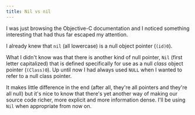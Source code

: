```yaml
---
title: Nil vs nil
---
```


I was just browsing the Objective-C documentation and I noticed something interesting that had thus far escaped my attention.

I already knew that `nil` (all lowercase) is a null object pointer (`(id)0`).

What I didn't know was that there is another kind of null pointer, `Nil` (first letter capitalized) that is defined specifically for use as a null *class* object pointer (`(Class)0`). Up until now I had always used `NULL` when I wanted to refer to a null class pointer.

It makes little difference in the end (after all, they're all pointers and they're all null) but it's nice to know that there's yet another way of making our source code richer, more explicit and more information dense. I'll be using `Nil` when appropriate from now on.
